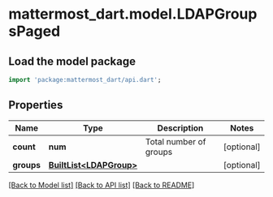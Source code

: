 # mattermost_dart.model.LDAPGroupsPaged

## Load the model package
```dart
import 'package:mattermost_dart/api.dart';
```

## Properties
Name | Type | Description | Notes
------------ | ------------- | ------------- | -------------
**count** | **num** | Total number of groups | [optional] 
**groups** | [**BuiltList&lt;LDAPGroup&gt;**](LDAPGroup.md) |  | [optional] 

[[Back to Model list]](../README.md#documentation-for-models) [[Back to API list]](../README.md#documentation-for-api-endpoints) [[Back to README]](../README.md)


